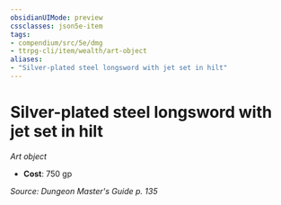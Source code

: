 ```yaml
---
obsidianUIMode: preview
cssclasses: json5e-item
tags:
- compendium/src/5e/dmg
- ttrpg-cli/item/wealth/art-object
aliases: 
- "Silver-plated steel longsword with jet set in hilt"
---
```

# Silver-plated steel longsword with jet set in hilt
*Art object*  

- **Cost**: 750 gp

*Source: Dungeon Master's Guide p. 135*